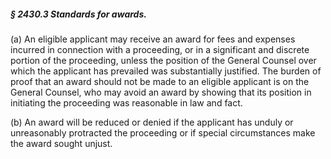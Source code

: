 ##### § 2430.3 Standards for awards. #####

(a) An eligible applicant may receive an award for fees and expenses incurred in connection with a proceeding, or in a significant and discrete portion of the proceeding, unless the position of the General Counsel over which the applicant has prevailed was substantially justified. The burden of proof that an award should not be made to an eligible applicant is on the General Counsel, who may avoid an award by showing that its position in initiating the proceeding was reasonable in law and fact.

(b) An award will be reduced or denied if the applicant has unduly or unreasonably protracted the proceeding or if special circumstances make the award sought unjust.